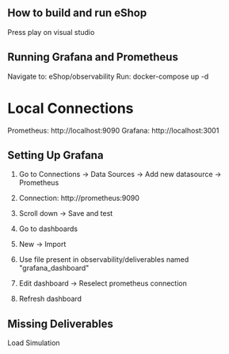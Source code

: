 ## How to build and run eShop
Press play on visual studio

## Running Grafana and Prometheus
Navigate to: eShop/observability
Run: docker-compose up -d

# Local Connections
Prometheus: http://localhost:9090
Grafana:    http://localhost:3001

## Setting Up Grafana
1. Go to Connections -> Data Sources -> Add new datasource -> Prometheus
2. Connection: http://prometheus:9090
3. Scroll down -> Save and test

4. Go to dashboards
5. New -> Import 
6. Use file present in observability/deliverables named "grafana_dashboard"
7. Edit dashboard -> Reselect prometheus connection
8. Refresh dashboard

## Missing Deliverables
Load Simulation